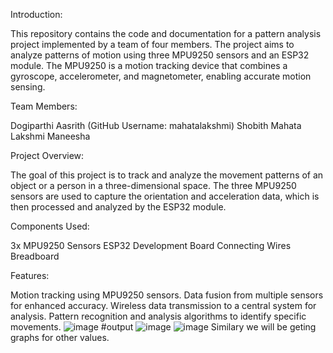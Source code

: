 Introduction:

This repository contains the code and documentation for a pattern analysis project implemented by a team of four members. The project aims to analyze patterns of motion using three MPU9250 sensors and an ESP32 module. The MPU9250 is a motion tracking device that combines a gyroscope, accelerometer, and magnetometer, enabling accurate motion sensing.

Team Members:

Dogiparthi Aasrith (GitHub Username: mahatalakshmi)
Shobith
Mahata Lakshmi
Maneesha

Project Overview:

The goal of this project is to track and analyze the movement patterns of an object or a person in a three-dimensional space. The three MPU9250 sensors are used to capture the orientation and acceleration data, which is then processed and analyzed by the ESP32 module.

Components Used:

3x MPU9250 Sensors
ESP32 Development Board
Connecting Wires
Breadboard

Features:

Motion tracking using MPU9250 sensors.
Data fusion from multiple sensors for enhanced accuracy.
Wireless data transmission to a central system for analysis.
Pattern recognition and analysis algorithms to identify specific movements.
![image](https://github.com/mahatalakshmi/IOT_Pattern_Analysis/assets/91476640/57e7a6fe-878c-47e7-8a8f-4c14319e7089)
#output
![image](https://github.com/mahatalakshmi/IOT_Pattern_Analysis/assets/91476640/5c8cf395-f498-448f-97f4-5839331de9dc)
![image](https://github.com/mahatalakshmi/IOT_Pattern_Analysis/assets/91476640/051fb34b-d633-48b5-a21b-a22f2fc1170f)
Similary we will be geting graphs for other values.
